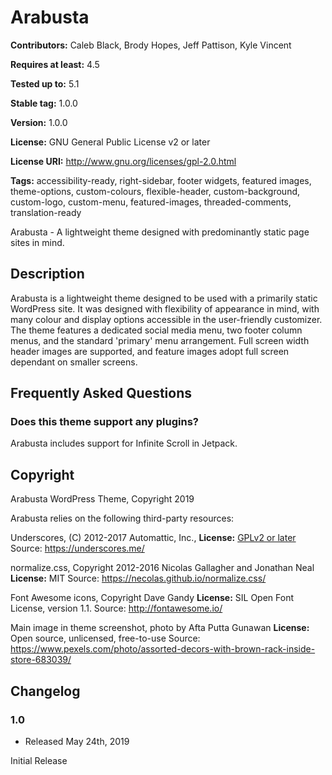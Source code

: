 # Arabusta 

**Contributors:** Caleb Black, Brody Hopes, Jeff Pattison, Kyle Vincent

**Requires at least:** 4.5

**Tested up to:** 5.1

**Stable tag:** 1.0.0

**Version:** 1.0.0

**License:** GNU General Public License v2 or later

**License URI:** http://www.gnu.org/licenses/gpl-2.0.html

**Tags:** accessibility-ready, right-sidebar, footer widgets, featured images, theme-options, custom-colours, flexible-header, custom-background, custom-logo, custom-menu, featured-images, threaded-comments, translation-ready

Arabusta - A lightweight theme designed with predominantly static page sites in mind.

## Description

Arabusta is a lightweight theme designed to be used with a primarily static WordPress site. It was designed with flexibility of appearance in mind, with many colour and display options accessible in the user-friendly customizer. The theme features a dedicated social media menu, two footer column menus, and the standard 'primary' menu arrangement. Full screen width header images are supported, and feature images adopt full screen dependant on smaller screens.

## Frequently Asked Questions

### Does this theme support any plugins?

Arabusta includes support for Infinite Scroll in Jetpack.

## Copyright

Arabusta WordPress Theme, Copyright 2019

Arabusta relies on the following third-party resources:

Underscores, (C) 2012-2017 Automattic, Inc.,
**License:** [GPLv2 or later](https://www.gnu.org/licenses/gpl-2.0.html)
Source: https://underscores.me/

normalize.css, Copyright 2012-2016 Nicolas Gallagher and Jonathan Neal
**License:** MIT
Source: https://necolas.github.io/normalize.css/

Font Awesome icons, Copyright Dave Gandy
**License:** SIL Open Font License, version 1.1.
Source: http://fontawesome.io/

Main image in theme screenshot, photo by Afta Putta Gunawan
**License:** Open source, unlicensed, free-to-use
Source: https://www.pexels.com/photo/assorted-decors-with-brown-rack-inside-store-683039/

## Changelog

### 1.0
* Released May 24th, 2019

Initial Release